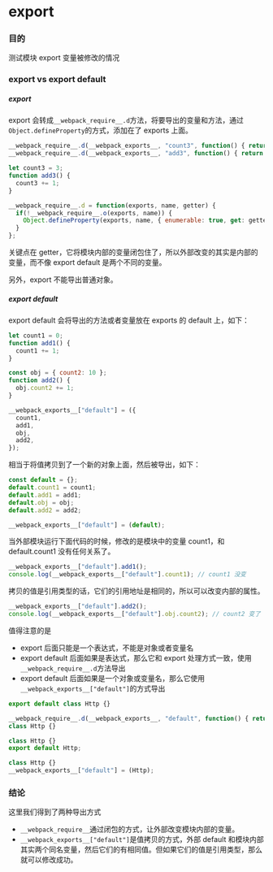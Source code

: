 # export

### 目的
测试模块 export 变量被修改的情况

### export vs export default

##### export
export 会转成`__webpack_require__.d`方法，将要导出的变量和方法，通过`Object.defineProperty`的方式，添加在了 exports 上面。
```javascript
__webpack_require__.d(__webpack_exports__, "count3", function() { return count3; });
__webpack_require__.d(__webpack_exports__, "add3", function() { return add3; });

let count3 = 3;
function add3() {
  count3 += 1;
}

__webpack_require__.d = function(exports, name, getter) {
  if(!__webpack_require__.o(exports, name)) {
    Object.defineProperty(exports, name, { enumerable: true, get: getter });
  }
};
```
关键点在 getter，它将模块内部的变量闭包住了，所以外部改变的其实是内部的变量，而不像 export default 是两个不同的变量。

另外，export 不能导出普通对象。

##### export default
export default 会将导出的方法或者变量放在 exports 的 default 上，如下：
```javascript
let count1 = 0;
function add1() {
  count1 += 1;
}

const obj = { count2: 10 };
function add2() {
  obj.count2 += 1;
}

__webpack_exports__["default"] = ({
  count1,
  add1,
  obj,
  add2,
});
```
相当于将值拷贝到了一个新的对象上面，然后被导出，如下：
```javascript
const default = {};
default.count1 = count1;
default.add1 = add1;
default.obj = obj;
default.add2 = add2;

__webpack_exports__["default"] = (default);
```
当外部模块运行下面代码的时候，修改的是模块中的变量 count1，和 default.count1 没有任何关系了。
```javascript
__webpack_exports__["default"].add1();
console.log(__webpack_exports__["default"].count1); // count1 没变
```
拷贝的值是引用类型的话，它们的引用地址是相同的，所以可以改变内部的属性。
```javascript
__webpack_exports__["default"].add2();
console.log(__webpack_exports__["default"].obj.count2); // count2 变了
```

值得注意的是
- export 后面只能是一个表达式，不能是对象或者变量名
- export default 后面如果是表达式，那么它和 export 处理方式一致，使用`__webpack_require__.d`方法导出
- export default 后面如果是一个对象或变量名，那么它使用`__webpack_exports__["default"]`的方式导出

```javascript
export default class Http {}
```
```javascript
__webpack_require__.d(__webpack_exports__, "default", function() { return Http; });
class Http {}
```
```javascript
class Http {}
export default Http;
```
```javascript
class Http {}
__webpack_exports__["default"] = (Http);
```

### 结论
这里我们得到了两种导出方式
- `__webpack_require__`通过闭包的方式，让外部改变模块内部的变量。
- `__webpack_exports__["default"]`是值拷贝的方式，外部 default 和模块内部其实两个同名变量，然后它们的有相同值。但如果它们的值是引用类型，那么就可以修改成功。

